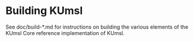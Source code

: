Building KUmsl
=============

See doc/build-*.md for instructions on building the various
elements of the KUmsl Core reference implementation of KUmsl.
